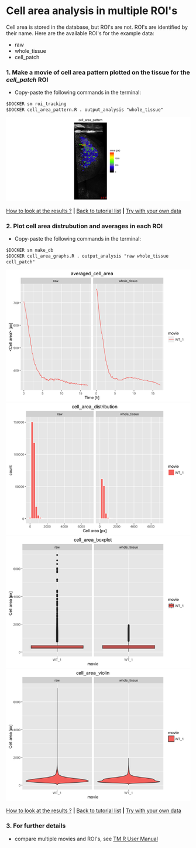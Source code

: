 
# Cell area analysis in multiple ROI's

Cell area is stored in the database, but ROI's are not. ROI's are identified by their name. Here are the available ROI's for the example data: 
* raw 
* whole_tissue
* cell_patch

### 1. Make a movie of cell area pattern plotted on the tissue for the *cell_patch* ROI

* Copy-paste the following commands in the terminal:

```
$DOCKER sm roi_tracking 
$DOCKER cell_area_pattern.R . output_analysis "whole_tissue"
```

![](cell_area_ROI_files/figure-html/cell_area_pattern-1.png)

[How to look at the results ?](../tm_qs_example_data.md#4-look-at-the-results) **|** 
[Back to tutorial list](../tm_qs_example_data.md#3-select-the-analysis-you-are-interested-in) **|** 
[Try with your own data](../tm_qs_user_data.md#first-use-of-tissueminer-with-your-own-data)

### 2. Plot cell area distrubution and averages in each ROI
* Copy-paste the following commands in the terminal:

```
$DOCKER sm make_db 
$DOCKER cell_area_graphs.R . output_analysis "raw whole_tissue cell_patch"
```

![](cell_area_ROI_files/figure-html/cell_area_graphs-1.png)![](cell_area_ROI_files/figure-html/cell_area_graphs-2.png)![](cell_area_ROI_files/figure-html/cell_area_graphs-3.png)![](cell_area_ROI_files/figure-html/cell_area_graphs-4.png)

[How to look at the results ?](../tm_qs_example_data.md#4-look-at-the-results) **|** 
[Back to tutorial list](../tm_qs_example_data.md#3-select-the-analysis-you-are-interested-in) **|** 
[Try with your own data](../tm_qs_user_data.md#first-use-of-tissueminer-with-your-own-data)

### 3. For further details

* compare multiple movies and ROI's, see [TM R User Manual](https://mpicbg-scicomp.github.io/tissue_miner/tm_tutorial/R-tutorial.html#comparing-averaged-quantities-between-movies-and-rois)
